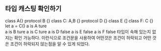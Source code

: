 ## 타입 캐스팅 확인하기
class A{} protocol B {} class C: A,B {}
protocol D {} class E {] class F: C {}
let a = C()
a is A ture  
a is B ture
a is C ture
a is D false
a is E false
a is F false
타입이 속해 있는지 없지는 확인 가능하다.
이런식으로 조건문을 사용하여 어떤것은 조건이 허락되고 어떤 것은 조건이 허락되지 않는점을 알 수 있게 되었다.
